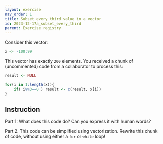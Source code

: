 ```yaml
---
layout: exercise 
nav_order: 1
title: Subset every third value in a vector
id: 2023-12-17a_subset_every_third 
parent: Exercise registry
---
```


Consider this vector:

```R
x <- -100:99
```

This vector has exactly `200` elements. You received a chunk of (uncommented) code from a collaborator to process this:

```R
result <- NULL

for(i in 1:length(x)){
	if( i%%3==0 ) result <- c(result, x[i])
}
```

## Instruction

Part 1: What does this code do? Can you express it with human words?

Part 2. This code can be simplified using vectorization. Rewrite this chunk of code, without using either a `for` or `while` loop!


